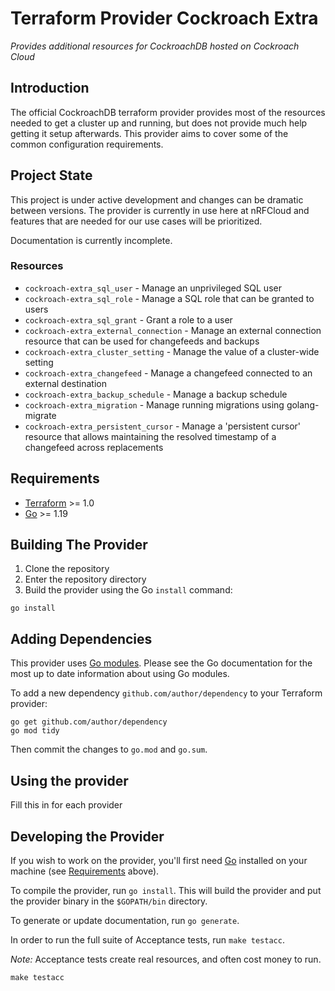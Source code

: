 # Terraform Provider Cockroach Extra

_Provides additional resources for CockroachDB hosted on Cockroach Cloud_

## Introduction
The official CockroachDB terraform provider provides most of the resources needed to get a cluster up and running, but does not provide much help getting it setup afterwards.
This provider aims to cover some of the common configuration requirements.

## Project State
This project is under active development and changes can be dramatic between versions.
The provider is currently in use here at nRFCloud and features that are needed for our use cases will be prioritized.

Documentation is currently incomplete.


### Resources
- `cockroach-extra_sql_user` - Manage an unprivileged SQL user
- `cockroach-extra_sql_role` - Manage a SQL role that can be granted to users
- `cockroach-extra_sql_grant` - Grant a role to a user
- `cockroach-extra_external_connection` - Manage an external connection resource that can be used for changefeeds and backups
- `cockroach-extra_cluster_setting` - Manage the value of a cluster-wide setting
- `cockroach-extra_changefeed` - Manage a changefeed connected to an external destination
- `cockroach-extra_backup_schedule` - Manage a backup schedule
- `cockroach-extra_migration` - Manage running migrations using golang-migrate
- `cockroach-extra_persistent_cursor` - Manage a 'persistent cursor' resource that allows maintaining the resolved timestamp of a changefeed across replacements

## Requirements

- [Terraform](https://developer.hashicorp.com/terraform/downloads) >= 1.0
- [Go](https://golang.org/doc/install) >= 1.19

## Building The Provider

1. Clone the repository
1. Enter the repository directory
1. Build the provider using the Go `install` command:

```shell
go install
```

## Adding Dependencies

This provider uses [Go modules](https://github.com/golang/go/wiki/Modules).
Please see the Go documentation for the most up to date information about using Go modules.

To add a new dependency `github.com/author/dependency` to your Terraform provider:

```shell
go get github.com/author/dependency
go mod tidy
```

Then commit the changes to `go.mod` and `go.sum`.

## Using the provider

Fill this in for each provider

## Developing the Provider

If you wish to work on the provider, you'll first need [Go](http://www.golang.org) installed on your machine (see [Requirements](#requirements) above).

To compile the provider, run `go install`. This will build the provider and put the provider binary in the `$GOPATH/bin` directory.

To generate or update documentation, run `go generate`.

In order to run the full suite of Acceptance tests, run `make testacc`.

*Note:* Acceptance tests create real resources, and often cost money to run.

```shell
make testacc
```
